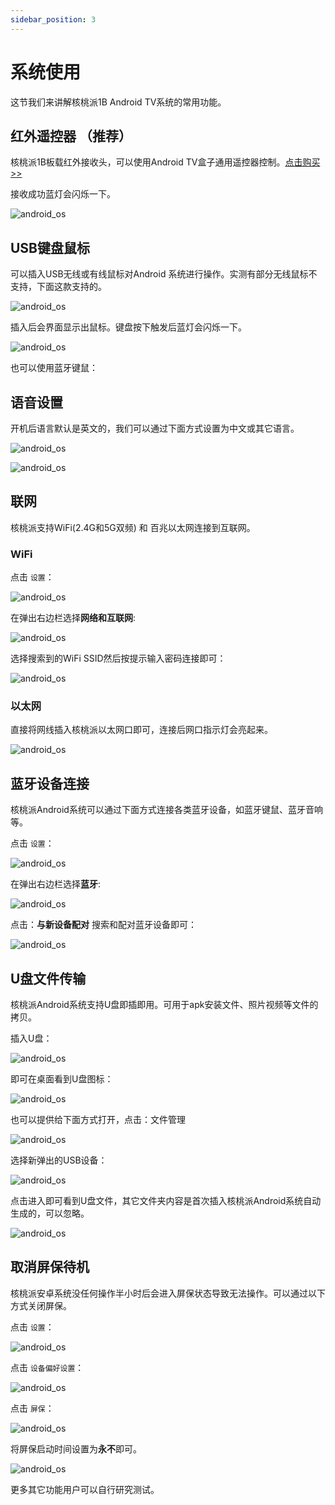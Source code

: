 ```yaml
---
sidebar_position: 3
---
```


# 系统使用

这节我们来讲解核桃派1B Android TV系统的常用功能。

## 红外遥控器 （推荐）

核桃派1B板载红外接收头，可以使用Android TV盒子通用遥控器控制。[点击购买>>](https://item.taobao.com/item.htm?id=822980807230)

接收成功蓝灯会闪烁一下。

![android_os](./img/android_os/android_os1.png)

## USB键盘鼠标

可以插入USB无线或有线鼠标对Android 系统进行操作。实测有部分无线鼠标不支持，下面这款支持的。

![android_os](./img/android_os/android_os2.png)

插入后会界面显示出鼠标。键盘按下触发后蓝灯会闪烁一下。

![android_os](./img/android_os/android_os3.png)

也可以使用蓝牙键鼠：


## 语音设置

开机后语言默认是英文的，我们可以通过下面方式设置为中文或其它语言。

![android_os](./img/android_os/android_os4.png)

![android_os](./img/android_os/android_os5.png)


## 联网

核桃派支持WiFi(2.4G和5G双频) 和 百兆以太网连接到互联网。

### WiFi

点击 `设置`：

![android_os](./img/android_os/android_os6.png)

在弹出右边栏选择**网络和互联网**:

![android_os](./img/android_os/android_os7.png)

选择搜索到的WiFi SSID然后按提示输入密码连接即可：

![android_os](./img/android_os/android_os8.png)

### 以太网

直接将网线插入核桃派以太网口即可，连接后网口指示灯会亮起来。

![android_os](./img/android_os/android_os9.png)

## 蓝牙设备连接

核桃派Android系统可以通过下面方式连接各类蓝牙设备，如蓝牙键鼠、蓝牙音响等。

点击 `设置`：

![android_os](./img/android_os/android_os6.png)

在弹出右边栏选择**蓝牙**:

![android_os](./img/android_os/android_os10.png)

点击：**与新设备配对** 搜索和配对蓝牙设备即可：

![android_os](./img/android_os/android_os11.png)

## U盘文件传输

核桃派Android系统支持U盘即插即用。可用于apk安装文件、照片视频等文件的拷贝。

插入U盘：

![android_os](./img/android_os/android_os12.png)

即可在桌面看到U盘图标：

![android_os](./img/android_os/android_os12_2.png)

也可以提供给下面方式打开，点击：文件管理

![android_os](./img/android_os/android_os13.png)

选择新弹出的USB设备：

![android_os](./img/android_os/android_os14.png)

点击进入即可看到U盘文件，其它文件夹内容是首次插入核桃派Android系统自动生成的，可以忽略。

![android_os](./img/android_os/android_os15.png)


## 取消屏保待机

核桃派安卓系统没任何操作半小时后会进入屏保状态导致无法操作。可以通过以下方式关闭屏保。

点击 `设置`：

![android_os](./img/android_os/android_os6.png)

点击 `设备偏好设置`：

![android_os](./img/android_os/android_os17.png)

点击 `屏保`：

![android_os](./img/android_os/android_os18.png)

将屏保启动时间设置为**永不**即可。

![android_os](./img/android_os/android_os19.png)

更多其它功能用户可以自行研究测试。




